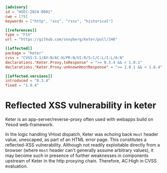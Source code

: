 ```toml
[advisory]
id = "HSEC-2024-0001"
cwe = [79]
keywords = ["http", "xss", "rxss", "historical"]

[[references]]
type = "FIX"
url = "https://github.com/snoyberg/keter/pull/246"

[[affected]]
package = "keter"
cvss = "CVSS:3.1/AV:N/AC:H/PR:N/UI:R/S:C/C:L/I:L/A:N"
declarations."Keter.Proxy.toResponse" = ">= 0.3.4 && < 1.0.1"
declarations."Keter.Proxy.unknownHostResponse" = ">= 1.0.1 && < 1.8.4"

[[affected.versions]]
introduced = "0.3.4"
fixed = "1.8.4"
```

# Reflected XSS vulnerability in keter

Keter is an app-server/reverse-proxy often used with webapps build on Yesod web-framework.

In the logic handling VHost dispatch, Keter was echoing back `Host` header value, unescaped,
as part of an HTML error page. This constitutes a reflected-XSS vulnerability. Although
not readily exploitable directly from a browser (where `Host` header can't generally assume
arbitrary values), it may become such in presence of further weaknesses in components
upstream of Keter in the http proxying chain. Therefore, AC:High in CVSS evaluation.
